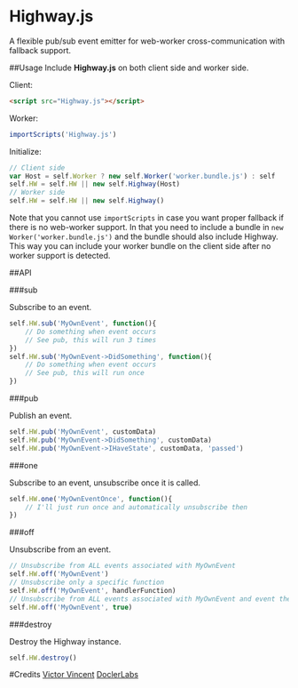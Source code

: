 # Highway.js
A flexible pub/sub event emitter for web-worker cross-communication with fallback support.

##Usage
Include **Highway.js** on both client side and worker side.

Client:
```html
<script src="Highway.js"></script>
```

Worker:
```javascript
importScripts('Highway.js')
```

Initialize:
```javascript
// Client side
var Host = self.Worker ? new self.Worker('worker.bundle.js') : self
self.HW = self.HW || new self.Highway(Host)
// Worker side
self.HW = self.HW || new self.Highway()
```

Note that you cannot use `importScripts` in case you want proper fallback if there is no web-worker support.
In that you need to include a bundle in `new Worker('worker.bundle.js')` and the bundle should also include Highway.
This way you can include your worker bundle on the client side after no worker support is detected.

##API

###sub

Subscribe to an event.

```javascript
self.HW.sub('MyOwnEvent', function(){
    // Do something when event occurs
    // See pub, this will run 3 times
})
self.HW.sub('MyOwnEvent->DidSomething', function(){
    // Do something when event occurs
    // See pub, this will run once
})
```

###pub

Publish an event.

```javascript
self.HW.pub('MyOwnEvent', customData)
self.HW.pub('MyOwnEvent->DidSomething', customData)
self.HW.pub('MyOwnEvent->IHaveState', customData, 'passed')
```

###one

Subscribe to an event, unsubscribe once it is called.

```javascript
self.HW.one('MyOwnEventOnce', function(){
    // I'll just run once and automatically unsubscribe then
})
```

###off

Unsubscribe from an event.

```javascript
// Unsubscribe from ALL events associated with MyOwnEvent
self.HW.off('MyOwnEvent')
// Unsubscribe only a specific function
self.HW.off('MyOwnEvent', handlerFunction)
// Unsubscribe from ALL events associated with MyOwnEvent and event the deep ones. eg: MyOwnEvent->DeepEvent too
self.HW.off('MyOwnEvent', true)
```

###destroy

Destroy the Highway instance.

```javascript
self.HW.destroy()
```

#Credits
[Victor Vincent](http://wintercounter.me)
[DoclerLabs](http://doclerlabs.com)